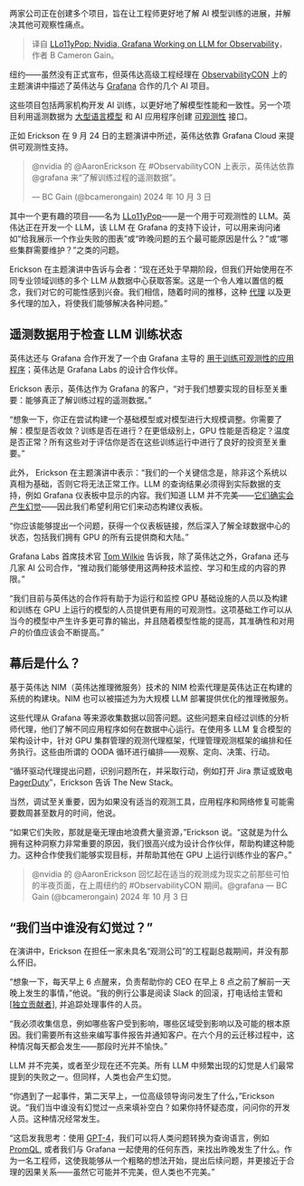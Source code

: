 
<!--
title: LLo11yPop：英伟达和Grafana正在开发用于可观测性的LLM
cover: https://cdn.thenewstack.io/media/2024/10/1534875f-llo11ypop-nvidia-and-grafana-work-on-an-llm-for-observability.png
-->

两家公司正在创建多个项目，旨在让工程师更好地了解 AI 模型训练的进展，并解决其他可观察性痛点。

> 译自 [LLo11yPop: Nvidia, Grafana Working on LLM for Observability](https://thenewstack.io/llo11ypop-nvidia-grafana-working-on-llm-for-observability/)，作者 B Cameron Gain。

纽约——虽然没有正式宣布，但英伟达高级工程经理在 [ObservabilityCON](https://grafana.com/events/observabilitycon/) 上的主题演讲中描述了英伟达与 [Grafana](https://thenewstack.io/can-grafana-adaptive-metrics-help-slash-observability-costs/) 合作的几个 AI 项目。

这些项目包括两家机构开发 AI 训练，以更好地了解模型性能和一致性。另一个项目利用遥测数据为 [大型语言模型](https://thenewstack.io/llm/) 和 AI 应用程序创建 [可观测性](https://thenewstack.io/observability/) 接口。

正如 Erickson 在 9 月 24 日的主题演讲中所述，英伟达依靠 Grafana Cloud 来提供可观测性支持。


> @nvidia 的 @AaronErickson 在 #ObservabilityCON 上表示，英伟达依靠 @grafana 来“了解训练过程的遥测数据”。
> 
> — BC Gain (@bcamerongain) 2024 年 10 月 3 日

其中一个更有趣的项目——名为 [LLo11yPop](https://developer.nvidia.com/blog/optimizing-data-center-performance-with-ai-agents-and-the-ooda-loop-strategy/)——是一个用于可观测性的 LLM。英伟达正在开发一个 LLM，该 LLM 在 Grafana 的支持下设计，可以用来询问诸如“给我展示一个作业失败的图表”或“昨晚问题的五个最可能原因是什么？”或“哪些集群需要维护？”之类的问题。

 Erickson 在主题演讲中告诉与会者：“现在还处于早期阶段，但我们开始使用在不同专业领域训练的多个 LLM 从数据中心获取答案。这是一个令人难以置信的概念，我们对它的可能性感到兴奋。我们相信，随着时间的推移，这种 [代理](https://thenewstack.io/lets-get-agentic-langchain-and-llamaindex-talk-ai-agents/) 以及更多代理的加入，将使我们能够解决各种问题。”

## 遥测数据用于检查 LLM 训练状态

英伟达还与 Grafana 合作开发了一个由 Grafana 主导的 [用于训练可观测性的应用程序](https://github.com/grafana/ai-training-o11y?tab=readme-ov-file#readme)；英伟达是 Grafana Labs 的设计合作伙伴。

 Erickson 表示，英伟达作为 Grafana 的客户，“对于我们想要实现的目标至关重要：能够真正了解训练过程的遥测数据。”

“想象一下，你正在尝试构建一个基础模型或对模型进行大规模调整。你需要了解：模型是否收敛？训练是否在进行？在更低级别上，GPU 性能是否稳定？温度是否正常？所有这些对于评估你是否在这些训练运行中进行了良好的投资至关重要。”

此外， Erickson 在主题演讲中表示：“我们的一个关键信念是，除非这个系统以真相为基础，否则它将无法正常工作。LLM 的查询结果必须得到实际数据的支持，例如 Grafana 仪表板中显示的内容。我们知道 LLM 并不完美——[它们确实会产生幻觉](https://thenewstack.io/3-ways-to-stop-llm-hallucinations/)——因此我们希望利用它们来动态构建仪表板。

“你应该能够提出一个问题，获得一个仪表板链接，然后深入了解全球数据中心的状态，包括我们拥有 GPU 的所有云提供商和大陆。”

Grafana Labs 首席技术官 [Tom Wilkie](https://www.linkedin.com/in/tomwilkie) 告诉我，除了英伟达之外，Grafana 还与几家 AI 公司合作，“推动我们能够使用这两种技术监控、学习和生成的内容的界限。”

“我们目前与英伟达的合作将有助于为运行和监控 GPU 基础设施的人员以及构建和训练在 GPU 上运行的模型的人员提供更有用的可观测性。这项基础工作可以从当今的模型中产生许多更可靠的输出，并且随着模型性能的提高，其准确性和对用户的价值应该会不断提高。”

## 幕后是什么？

基于英伟达 NIM（英伟达推理微服务）技术的 NIM 检索代理是英伟达正在构建的系统的构建块。NIM 也可以被描述为为大规模 LLM 部署提供优化的推理微服务。

这些代理从 Grafana 等来源收集数据以回答问题。这些问题来自经过训练的分析师代理，他们了解不同应用程序如何在数据中心运行。在使用多 LLM 复合模型的架构设计中，针对 GPU 集群管理的观测代理框架，代理管理观测框架的编排和任务执行。这些由所谓的 OODA 循环进行编排——观察、定向、决策、行动。

“循环驱动代理提出问题，识别问题所在，并采取行动，例如打开 Jira 票证或致电 [PagerDuty](https://www.pagerduty.com/?utm_content=inline+mention)”，Erickson 告诉 The New Stack。

当然，调试至关重要，因为如果没有适当的观测工具，应用程序和网络修复可能需要数周甚至数月的时间，他说。

“如果它们失败，那就是毫无理由地浪费大量资源，”Erickson 说。“这就是为什么拥有这种洞察力非常重要的原因，我们很高兴成为设计合作伙伴，帮助构建这种能力。这种合作使我们能够实现目标，并帮助其他在 GPU 上运行训练作业的客户。”


> @nvidia 的 @AaronErickson 回忆起在适当的观测成为现实之前那些可怕的半夜页面，在上周纽约的  #ObservabilityCON 期间。@grafana
> — BC Gain (@bcamerongain) 2024 年 10 月 3 日


## “我们当中谁没有幻觉过？”

在演讲中，Erickson 在担任一家未具名“观测公司”的工程副总裁期间，并没有那么怀旧。

“想象一下，每天早上 6 点醒来，负责帮助你的 CEO 在早上 8 点之前了解前一天晚上发生的事情，”他说。“我的例行公事是阅读 Slack 的回滚，打电话给主管和 [[独立贡献者](https://thenewstack.io/tech-works-how-to-get-promoted-without-becoming-a-manager/)], 并追踪处理事件的人员。

“我必须收集信息，例如哪些客户受到影响，哪些区域受到影响以及可能的根本原因。我们需要所有这些来编写事件报告并通知客户。在六个月的云迁移过程中，这种情况每天都会发生——那段时光并不愉快。”

LLM 并不完美，或者至少现在还不完美。所有 LLM 中频繁出现的幻觉是人们最常提到的失败之一。但同样，人类也会产生幻觉。

“你遇到了一起事件，第二天早上，一位高级领导询问发生了什么，”Erickson 说。“我们当中谁没有幻觉过一点来填补空白？如果你持怀疑态度，问问你的开发人员。这种情况经常发生。

“这启发我思考：使用 [GPT-4](https://thenewstack.io/30-non-trivial-ways-for-developers-to-use-gpt-4/)，我们可以将人类问题转换为查询语言，例如 [PromQL](https://prometheus.io/docs/prometheus/latest/querying/basics/), 或者我们与 Grafana 一起使用的任何东西，来找出昨晚发生了什么。作为一名工程师，这使我能够从一个粗略的想法开始，提出后续问题，并更接近于合理的因果关系——虽然它可能并不完美，但人类也不完美。”
